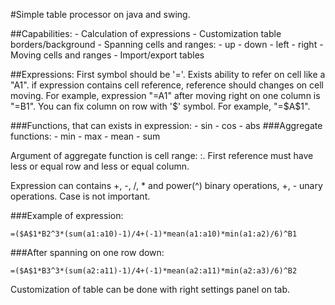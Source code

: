#Simple table processor on java and swing.

##Сapabilities:
    - Calculation of expressions
    - Customization table borders/background
    - Spanning cells and ranges:
        - up
        - down
        - left
        - right
    - Moving cells and ranges
    - Import/export tables

##Expressions:
First symbol should be '='.
Exists ability to refer on cell like a "A1". if expression contains cell reference,
reference should changes on cell moving. For example, expression "=A1" after moving right on one column is "=B1".
You can fix column on row with '$' symbol. For example, "=$A$1".

###Functions, that can exists in expression:
    - sin
    - cos
    - abs
###Aggregate functions:
    - min
    - max
    - mean
    - sum

Argument of aggregate function is cell range: <first cell reference>:<second cell reference>.
First reference must have less or equal row and less or equal column.

Expression can contains +, -, /, * and power(^) binary operations, +, - unary operations.
Case is not important.

###Example of expression:
```
=($A$1*B2^3*(sum(a1:a10)-1)/4+(-1)*mean(a1:a10)*min(a1:a2)/6)^B1
```
###After spanning on one row down:
```
=($A$1*B3^3*(sum(a2:a11)-1)/4+(-1)*mean(a2:a11)*min(a2:a3)/6)^B2
```

Customization of table can be done with right settings panel on tab.